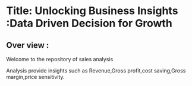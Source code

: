 # Title: Unlocking Business Insights :Data Driven Decision for Growth

## Over view :
Welcome to the repository of sales analysis

Analysis provide insights such as Revenue,Gross profit,cost saving,Gross margin,price sensitivity.
